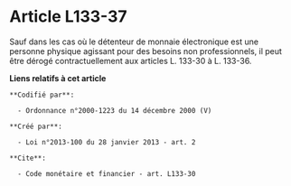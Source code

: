 # Article L133-37

Sauf dans les cas où le détenteur de monnaie électronique est une personne physique agissant pour des besoins non
professionnels, il peut être dérogé contractuellement aux articles L. 133-30 à L. 133-36.

**Liens relatifs à cet article**

	**Codifié par**:

	  - Ordonnance n°2000-1223 du 14 décembre 2000 (V)

	**Créé par**:

	  - Loi n°2013-100 du 28 janvier 2013 - art. 2

	**Cite**:

	  - Code monétaire et financier - art. L133-30
